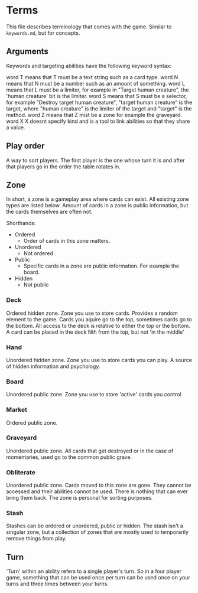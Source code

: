# Terms

This file describes terminology that comes with the game. Similar to `keywords.md`, but for concepts.

## Arguments

Keywords and targeting abilities have the following keyword syntax:

word T means that T must be a text string such as a card type.
word N means that N must be a number such as an amount of something.
word L means that L must be a limiter, for example in "Target human creature", the 'human creature' bit is the limiter.
word S means that S must be a selector, for example "Destroy target human creature", "target human creature" is the target, where "human creature" is the limiter of the target and "target" is the method.
word Z means that Z mist be a zone for example the graveyard.
word X X doesnt specify kind and is a tool to link abilities so that they share a value.

## Play order

A way to sort players. The first player is the one whose turn it is and after that players go in the order the table rotates in.

## Zone

In short, a zone is a gameplay area where cards can exist. All existing zone types are listed below. Amount of cards in a zone is public information, but the cards themselves are often not.

Shorthands:

* Ordered
	* Order of cards in this zone matters.
* Unordered
	* Not ordered
* Public
	* Specific cards in a zone are public information. For example the board.
* Hidden
	* Not public

### Deck

Ordered hidden zone.
Zone you use to store cards. Provides a random element to the game. Cards you aquire go to the top, sometimes cards go to the bottom.
All access to the deck is relative to either the top or the bottom. A card can be placed in the deck Nth from the top, but not 'in the middle'

### Hand

Unordered hidden zone.
Zone you use to store cards you can play. A source of hidden information and psychology.

### Board

Unordered public zone.
Zone you use to store 'active' cards you control

### Market

Ordered public zone.

### Graveyard

Unordered public zone.
All cards that get destroyed or in the case of momentaries, used go to the common public grave.

### Obliterate

Unordered public zone.
Cards moved to this zone are gone. They cannot be accessed and their abilities cannot be used. There is nothing that can ever bring them back. The zone is personal for sorting purposes.

### Stash

Stashes can be ordered or unordered, public or hidden.
The stash isn't a singular zone, but a collection of zones that are mostly used to temporarily remove things from play.

## Turn

'Turn' within an ability refers to a single player's turn. So in a four player game, something that can be used once per turn can be used once on your turns and three times between your turns.
